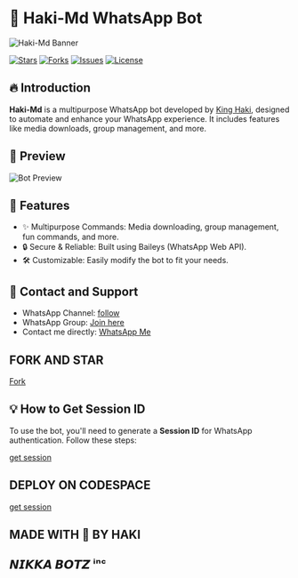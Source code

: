 # 🤖 Haki-Md WhatsApp Bot

![Haki-Md Banner](https://files.catbox.moe/bh2fpj.jpg)

[![Stars](https://img.shields.io/github/stars/your-username/haki-md?style=for-the-badge)](https://github.com/your-username/haki-md/stargazers)
[![Forks](https://img.shields.io/github/forks/your-username/haki-md?style=for-the-badge)](https://github.com/your-username/haki-md/network/members)
[![Issues](https://img.shields.io/github/issues/your-username/haki-md?style=for-the-badge)](https://github.com/your-username/haki-md/issues)
[![License](https://img.shields.io/github/license/your-username/haki-md?style=for-the-badge)](LICENSE)

## 🔥 Introduction

**Haki-Md** is a multipurpose WhatsApp bot developed by [King Haki](https://haki.us.kg), designed to automate and enhance your WhatsApp experience. It includes features like media downloads, group management, and more.

## 📸 Preview

![Bot Preview](https://files.catbox.moe/bh2fpj.jpg)

## 🚀 Features

- ✨ Multipurpose Commands: Media downloading, group management, fun commands, and more.
- 🔒 Secure & Reliable: Built using Baileys (WhatsApp Web API).
- 🛠️ Customizable: Easily modify the bot to fit your needs.

## 💬 Contact and Support

- WhatsApp Channel: [follow]([https://whatsapp.com/channel/0029VaoLotu42DchJmXKBN3L])
- WhatsApp Group: [Join here]([https://chat.whatsapp.com/JDOdMYxJCSy1DsuPRmxenu])
- Contact me directly: [WhatsApp Me](https://wa.me/9112171078)


## FORK AND STAR
<a href = "https://github.com/hakisolos/nikka-v3.2/fork">Fork</a>




## 💡 How to Get Session ID

To use the bot, you'll need to generate a **Session ID** for WhatsApp authentication. Follow these steps:

<a href = "https://nikkapair2.onrender.com/pair">get session </a>

## DEPLOY ON CODESPACE 
<a href = "https://github.com/hakisolos/nikka-v3.2/codespaces/new">get session </a>

## MADE WITH 💖 BY HAKI

## 𝙉𝙄𝙆𝙆𝘼 𝘽𝙊𝙏𝙕 ⁱⁿᶜ
